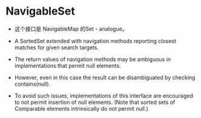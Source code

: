 # NavigableSet

- 这个接口是 NavigableMap 的Set - analogue。

- A SortedSet extended with navigation methods reporting closest matches for given search targets.

- The return values of navigation methods may be ambiguous in implementations that permit null elements. 
- However, even in this case the result can be disambiguated by checking contains(null). 
- To avoid such issues, implementations of this interface are encouraged to not permit insertion of null elements. (Note that sorted sets of Comparable elements intrinsically do not permit null.)
  

